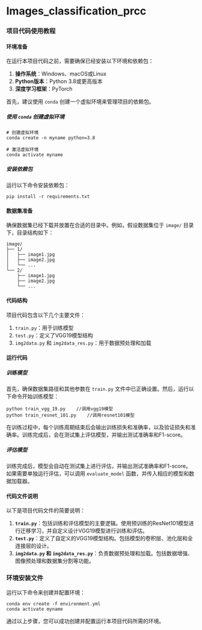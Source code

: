 # Images_classification_prcc
### 项目代码使用教程

#### 环境准备

在运行本项目代码之前，需要确保已经安装以下环境和依赖包：

1. **操作系统**：Windows、macOS或Linux
2. **Python版本**：Python 3.8或更高版本
3. **深度学习框架**：PyTorch

首先，建议使用 `conda` 创建一个虚拟环境来管理项目的依赖包。

##### 使用 `conda` 创建虚拟环境

```
# 创建虚拟环境
conda create -n myname python=3.8

# 激活虚拟环境
conda activate myname
```

##### 安装依赖包

运行以下命令安装依赖包：

```
pip install -r requirements.txt
```

#### 数据集准备

确保数据集已经下载并放置在合适的目录中。例如，假设数据集位于 `image/` 目录下，目录结构如下：

```
image/
├── 1/
│   ├── image1.jpg
│   ├── image2.jpg
│   └── ...
└── 2/
    ├── image1.jpg
    ├── image2.jpg
    └── ...
```

#### 代码结构

项目代码包含以下几个主要文件：

1. `train.py`：用于训练模型
2. `test.py`：定义了VGG19模型结构
3. `img2data.py` 和 `img2data_res.py`：用于数据预处理和加载

#### 运行代码

##### 训练模型

首先，确保数据集路径和其他参数在 `train.py` 文件中已正确设置。然后，运行以下命令开始训练模型：

```
python train_vgg_19.py    //调用vgg19模型
python train_resnet_101.py    //调用resnet101模型
```

在训练过程中，每个训练周期结束后会输出训练损失和准确率，以及验证损失和准确率。训练完成后，会在测试集上评估模型，并输出测试准确率和F1-score。

##### 评估模型

​	训练完成后，模型会自动在测试集上进行评估，并输出测试准确率和F1-score。如果需要单独运行评估，可以调用 `evaluate_model` 函数，并传入相应的模型和数据加载器。

#### 代码文件说明

以下是项目代码文件的简要说明：

1. **`train.py`**：包括训练和评估模型的主要逻辑。使用预训练的ResNet101模型进行迁移学习，并自定义设计VGG19模型进行训练和评估。
2. **`test.py`**：定义了自定义的VGG19模型结构。包括模型的卷积层、池化层和全连接层的设计。
3. **`img2data.py` 和 `img2data_res.py`**：负责数据预处理和加载。包括数据增强、图像预处理和数据集分割等功能。

### 环境安装文件

运行以下命令来创建并配置环境：

```
conda env create -f environment.yml
conda activate myname
```

通过以上步骤，您可以成功创建并配置运行本项目代码所需的环境。
